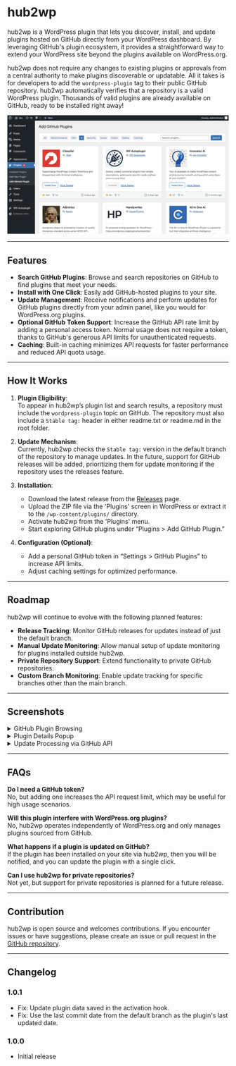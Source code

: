 # hub2wp

hub2wp is a WordPress plugin that lets you discover, install, and update plugins hosted on GitHub directly from your WordPress dashboard. By leveraging GitHub's plugin ecosystem, it provides a straightforward way to extend your WordPress site beyond the plugins available on WordPress.org.

hub2wp does not require any changes to existing plugins or approvals from a central authority to make plugins discoverable or updatable. All it takes is for developers to add the `wordpress-plugin` tag to their public GitHub repository. hub2wp automatically verifies that a repository is a valid WordPress plugin. Thousands of valid plugins are already available on GitHub, ready to be installed right away!

![GitHub Plugin Browsing](assets/hub2wp-screenshot-1.png)

---

## Features

- **Search GitHub Plugins**: Browse and search repositories on GitHub to find plugins that meet your needs.
- **Install with One Click**: Easily add GitHub-hosted plugins to your site.
- **Update Management**: Receive notifications and perform updates for GitHub plugins directly from your admin panel, like you would for WordPress.org plugins.
- **Optional GitHub Token Support**: Increase the GitHub API rate limit by adding a personal access token. Normal usage does not require a token, thanks to GitHub's generous API limits for unauthenticated requests.
- **Caching**: Built-in caching minimizes API requests for faster performance and reduced API quota usage.

---

## How It Works

1. **Plugin Eligibility**:  
   To appear in hub2wp’s plugin list and search results, a repository must include the `wordpress-plugin` topic on GitHub. The repository must also include a `Stable tag:` header in either readme.txt or readme.md in the root folder. 

2. **Update Mechanism**:  
   Currently, hub2wp checks the `Stable tag:` version in the default branch of the repository to manage updates. In the future, support for GitHub releases will be added, prioritizing them for update monitoring if the repository uses the releases feature.

3. **Installation**:  
   - Download the latest release from the [Releases](https://github.com/WP-Autoplugin/hub2wp/releases) page.
   - Upload the ZIP file via the 'Plugins' screen in WordPress or extract it to the `/wp-content/plugins/` directory.
   - Activate hub2wp from the 'Plugins' menu.
   - Start exploring GitHub plugins under “Plugins > Add GitHub Plugin.”

4. **Configuration (Optional)**:  
   - Add a personal GitHub token in “Settings > GitHub Plugins” to increase API limits.
   - Adjust caching settings for optimized performance.

---

## Roadmap

hub2wp will continue to evolve with the following planned features:

- **Release Tracking**: Monitor GitHub releases for updates instead of just the default branch.
- **Manual Update Monitoring**: Allow manual setup of update monitoring for plugins installed outside hub2wp.
- **Private Repository Support**: Extend functionality to private GitHub repositories.
- **Custom Branch Monitoring**: Enable update tracking for specific branches other than the main branch.

---

## Screenshots

<details>
<summary>GitHub Plugin Browsing</summary>

![GitHub Plugin Browsing](assets/hub2wp-screenshot-1.png)

</details>

<details>
<summary>Plugin Details Popup</summary>

![Plugin Details Popup](assets/hub2wp-screenshot-2.png)

</details>

<details>
<summary>Update Processing via GitHub API</summary>

![Update Processing via GitHub API](assets/hub2wp-screenshot-3.png)

</details>

---

## FAQs

**Do I need a GitHub token?**  
No, but adding one increases the API request limit, which may be useful for high usage scenarios.

**Will this plugin interfere with WordPress.org plugins?**  
No, hub2wp operates independently of WordPress.org and only manages plugins sourced from GitHub.

**What happens if a plugin is updated on GitHub?**  
If the plugin has been installed on your site via hub2wp, then you will be notified, and you can update the plugin with a single click.

**Can I use hub2wp for private repositories?**  
Not yet, but support for private repositories is planned for a future release.

---

## Contribution

hub2wp is open source and welcomes contributions. If you encounter issues or have suggestions, please create an issue or pull request in the [GitHub repository](https://github.com/WP-Autoplugin/hub2wp).

---

## Changelog

### 1.0.1
- Fix: Update plugin data saved in the activation hook.
- Fix: Use the last commit date from the default branch as the plugin's last updated date.

### 1.0.0
- Initial release
